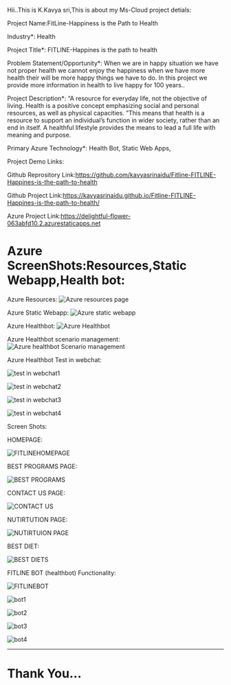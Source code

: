 Hii..This is K.Kavya sri,This is about my Ms-Cloud project detials:

Project Name:FitLine-Happiness is the Path to Health

Industry*:
Health

Project Title*:
FITLINE-Happines is the path to health

Problem Statement/Opportunity*:
When we are in happy situation we have not proper health we cannot enjoy the happiness when we have more health their will be more happy things we have to do. In this project we provide more information in health to live happy for 100 years..

Project Description*:
“A resource for everyday life, not the objective of living. Health is a positive concept emphasizing social and personal resources, as well as physical capacities. ”This means that health is a resource to support an individual’s function in wider society, rather than an end in itself. A healthful lifestyle provides the means to lead a full life with meaning and purpose.

Primary Azure Technology*:
Health Bot, Static Web Apps,

Project Demo Links:

Github Reprository Link:https://github.com/kavyasrinaidu/Fitline-FITLINE-Happines-is-the-path-to-health

Github Project Link:https://kavyasrinaidu.github.io/Fitline-FITLINE-Happines-is-the-path-to-health/

Azure Project Link:https://delightful-flower-063abfd10.2.azurestaticapps.net


# Azure ScreenShots:Resources,Static Webapp,Health bot:

Azure Resources:
![Azure resources page](https://user-images.githubusercontent.com/120355106/208875170-4d8bc7c7-53a0-4a36-8802-89cef0caa0c1.png)

Azure Static Webapp:
![Azure static webapp](https://user-images.githubusercontent.com/120355106/208875223-a8213317-d164-4cd4-82c8-919f47b81f81.png)

Azure Healthbot:
![Azure Healthbot](https://user-images.githubusercontent.com/120355106/208875284-9c944520-7e7f-4b24-b084-c0322c5111fb.png)

Azure Healthbot scenario management:
![Azure healthbot Scenario management](https://user-images.githubusercontent.com/120355106/208875371-508d068e-3691-4404-a15b-3be964596db5.png)

Azure Healthbot Test in webchat:

![test in webchat1](https://user-images.githubusercontent.com/120355106/208875505-66083069-6eca-4c5f-bee0-3480c8fa0aaa.png)

![test in webchat2](https://user-images.githubusercontent.com/120355106/208875556-af4ae1f0-d021-41d7-92dd-4e54fd3922e8.png)

![test in webchat3](https://user-images.githubusercontent.com/120355106/208875601-2fe73e8c-7ea9-4bbd-80cc-63f4d2714c39.png)

![test in webchat4](https://user-images.githubusercontent.com/120355106/208875642-e9505826-659b-4cee-a491-daeb3675e619.png)


Screen Shots:

HOMEPAGE:

![FITLINEHOMEPAGE](https://user-images.githubusercontent.com/120355106/207250168-876b6e99-c6e9-4772-9557-30d1261aca63.png)

BEST PROGRAMS PAGE:

![BEST PROGRAMS](https://user-images.githubusercontent.com/120355106/207250143-d0e92275-d8ea-4937-bda6-1865f5abcbf0.png)

CONTACT US PAGE:

![CONTACT US](https://user-images.githubusercontent.com/120355106/207250157-addd7abd-88e8-4b12-b060-a2972eebd02d.png)

NUTIRTUTION PAGE:

![NUTIRTUION PAGE](https://user-images.githubusercontent.com/120355106/207250176-c9cbffdc-9d51-465e-b9cb-3f2085c6487a.png)

BEST DIET:

![BEST DIETS](https://user-images.githubusercontent.com/120355106/207250178-7a6d941d-3d3c-4d84-875a-59ce03840b1b.png)

FITLINE BOT (healthbot) Functionality:

![FITLINEBOT](https://user-images.githubusercontent.com/120355106/207250162-4f76f053-dfab-4806-bc65-18e175e47670.png)

![bot1](https://user-images.githubusercontent.com/120355106/208876376-494b9523-0ca3-4f5c-93a7-c63591e9e0de.png)

![bot2](https://user-images.githubusercontent.com/120355106/208876423-e16547fe-055e-4f65-b55c-b5389a0f6b28.png)

![bot3](https://user-images.githubusercontent.com/120355106/208876444-4ebb3d13-0f2e-4db5-8f32-dbfec0624545.png)

![bot4](https://user-images.githubusercontent.com/120355106/208876477-0ea8bca8-ad81-4c14-a9c0-309ecc0fd4bd.png)

------------------------------------------------------------------------------------------------------------------------------
# Thank You...



